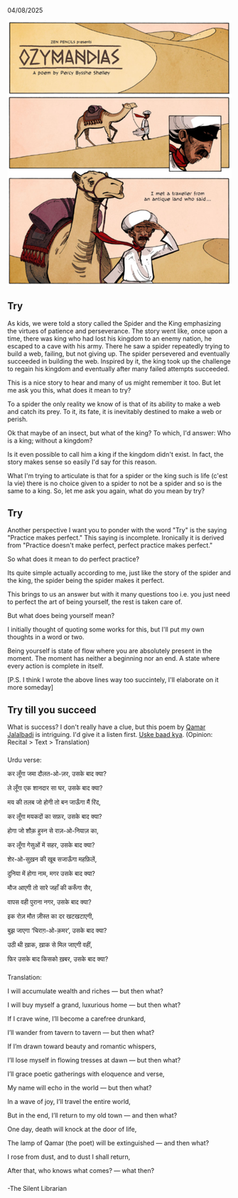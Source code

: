 04/08/2025

![Ozymandias](./Screenshot%20from%202025-08-04%2022-06-25.png)

## Try
As kids, we were told a story called the Spider and the King emphasizing the virtues of patience and perseverance. The story went like, once upon a time, there was king who had lost his kingdom to an enemy nation, he escaped to a cave with his army. There he saw a spider repeatedly trying to build a web, failing, but not giving up. The spider persevered and eventually succeeded in building the web. Inspired by it, the king  took up the challenge to regain his kingdom and eventually after many failed attempts succeeded.

This is a nice story to hear and many of us might remember it too. But let me ask you this, what does it mean to try?

To a spider the only reality we know of is that of its ability to make a web and catch its prey. To it, its fate, it is inevitably destined to make a web or perish. 

Ok that maybe of an insect, but what of the king? To which, I'd answer: Who is a king; without a kingdom? 

Is it even possible to call him a king if the kingdom didn't exist. In fact, the story makes sense so easily I'd say for this reason. 

What I'm trying to articulate is that for a spider or the king such is life (c'est la vie) there is no choice given to a spider to not be a spider and so is the same to a king. So, let me ask you again, what do you mean by try?

## Try

Another perspective I want you to ponder with the word "Try" is the saying "Practice makes perfect." This saying is incomplete. Ironically it is derived from "Practice doesn't make perfect, perfect practice makes perfect." 

So what does it mean to do perfect practice?

Its quite simple actually according to me, just like the story of the spider and the king, the spider being the spider makes it perfect. 

This brings to us an answer but with it many questions too i.e. you just need to perfect the art of being yourself, the rest is taken care of. 

But what does being yourself mean? 

I initially thought of quoting some works for this, but I'll put my own thoughts in a word or two. 

Being yourself is state of flow where you are absolutely present in the moment. The moment has neither a beginning nor an end. A state where every action is complete in itself.

[P.S. I think I wrote the above lines way too succintely, I'll elaborate on it more someday]

## Try till you succeed
What is success? I don't really have a clue, but this poem by [Qamar Jalalbadi](https://en.wikipedia.org/wiki/Qamar_Jalalabadi) is intriguing. I'd give it a listen first. [Uske baad kya](https://www.youtube.com/watch?v=QZLAqpDWhMI). (Opinion: Recital > Text > Translation)

###
Urdu verse:

कर लूँगा जमा दौलत-ओ-ज़र, उसके बाद क्या?

ले लूँगा एक शानदार सा घर, उसके बाद क्या?

मय की तलब जो होगी तो बन जाऊँगा मैं रिंद,

कर लूँगा मयकदों का सफ़र, उसके बाद क्या?

होगा जो शौक़ हुस्न से राज़-ओ-नियाज़ का,

कर लूँगा गेसुओं में सहर, उसके बाद क्या?

शेर-ओ-सुख़न की खूब सजाऊँगा महफ़िलें,

दुनिया में होगा नाम, मगर उसके बाद क्या?

मौज आएगी तो सारे जहाँ की करूँगा सैर,

वापस वही पुराना नगर, उसके बाद क्या?

इक रोज़ मौत ज़ीस्त का दर खटखटाएगी,

बुझ जाएगा ‘चिराग़-ओ-क़मर’, उसके बाद क्या?

उठी थी ख़ाक, ख़ाक से मिल जाएगी वहीं,

फिर उसके बाद किसको ख़बर, उसके बाद क्या?

###
Translation:

I will accumulate wealth and riches — but then what?

I will buy myself a grand, luxurious home — but then what?

If I crave wine, I’ll become a carefree drunkard,

I’ll wander from tavern to tavern — but then what?

If I’m drawn toward beauty and romantic whispers,

I’ll lose myself in flowing tresses at dawn — but then what?

I’ll grace poetic gatherings with eloquence and verse,

My name will echo in the world — but then what?

In a wave of joy, I’ll travel the entire world,

But in the end, I’ll return to my old town — and then what?

One day, death will knock at the door of life,

The lamp of Qamar (the poet) will be extinguished — and then what?

I rose from dust, and to dust I shall return,

After that, who knows what comes? — what then?

###
-The Silent Librarian


